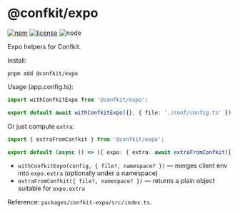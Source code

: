 # @confkit/expo

[![npm](https://img.shields.io/npm/v/%40confkit%2Fexpo)](https://www.npmjs.com/package/@confkit/expo) [![license](https://img.shields.io/badge/license-MIT-blue)](https://github.com/alexdotpink/confkit/blob/main/LICENSE) ![node](https://img.shields.io/badge/node-%3E%3D18-brightgreen)

Expo helpers for Confkit.

Install:

```
pnpm add @confkit/expo
```

Usage (app.config.ts):

```ts
import withConfkitExpo from '@confkit/expo';

export default await withConfkitExpo({}, { file: './conf/config.ts' });
```

Or just compute `extra`:

```ts
import { extraFromConfkit } from '@confkit/expo';

export default (async () => ({ expo: { extra: await extraFromConfkit({ file: './conf/config.ts' }) } }))();
```

- `withConfkitExpo(config, { file?, namespace? })` — merges client env into `expo.extra` (optionally under a namespace)
- `extraFromConfkit({ file?, namespace? })` — returns a plain object suitable for `expo.extra`

Reference: `packages/confkit-expo/src/index.ts`.
